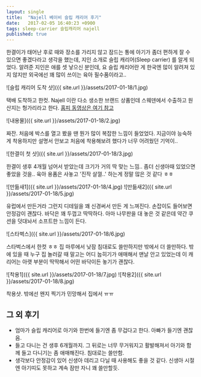 ```yaml
---
layout: single
title:  "Najell 베이비 슬립 캐리어 후기"
date:   2017-02-05 16:40:23 +0900
tags: sleep-carrier 슬립캐리어 najell
published: true
---
```


한결이가 태어난 후로 때와 장소를 가리지 않고 잠드는 통에 아기가 좀더 편하게 잘 수 있으면 좋겠다라고 생각을 했는데, 지인 소개로 슬립 캐리어(Sleep carrier) 를 알게 되었다.
알려준 지인은 애를 셋 낳으신 분인데, 요 슬립 캐리어란 게 한국엔 많이 알려져 있지 않지만 외국에선 꽤 많이 쓰이는 육아 필수품이라고..
 

![슬립 캐리어 도착 샷]({{ site.url }}/assets/2017-01-18/1.jpg)

택배 도착하고 한컷. Najell 이란 다소 생소한 브랜드 상품인데 스웨덴에서 수출하고 원산지는 헝가리라고 한다. [홈피 동영상은 여기 참고](https://www.youtube.com/watch?v=kWeiktA3Ncg)

![내용물]({{ site.url }}/assets/2017-01-18/2.jpg)

짜잔. 처음에 박스를 열고 봤을 땐 뭔가 많이 복잡한 느낌이 들었었다. 지금이야 능숙하게 착용하지만 설명서 안보고 처음에 착용해보려 했다가 너무 어려웠던 기억이..

![한결이 첫 샷]({{ site.url }}/assets/2017-01-18/3.jpg)

한결이 생후 4개월 넘어서 받았는데 크기가 거의 딱 맞는 느낌.. 좀더 신생아때 있었으면 좋았을 것을.. 육아 용품은 사놓고 '진작 살껄..' 하는게 정말 많은 것 같다 ㅎㅎ
 
![만듦새1]({{ site.url }}/assets/2017-01-18/4.jpg)
![만듦새2]({{ site.url }}/assets/2017-01-18/5.jpg)

유럽에서 만든거라 그런지 디테일을 꽤 신경써서 만든 게 느껴진다. 
손잡이도 들어보면 안정감이 괜찮다.
바닥은 꽤 두껍고 딱딱하다. 아마 나무판을 대 놓은 것 같은데 약간 쿠션을 덧대놔서 소프트한 느낌이 든다. 


![스타벅스]({{ site.url }}/assets/2017-01-18/6.jpg)

스타벅스에서 한컷 ㅎㅎ 집 마루에서 낮잠 침대로도 쓸만하지만 밖에서 더 쓸만하다. 
밖에 있을 때 누구 집 놀러갈 때 말고는 어디 눕히기가 애매해서 맨날 안고 있었는데
이 캐리어는 아랫 부분이 딱딱해서 어떤 바닥이든 놓기가 괜찮다.  

![착용1]({{ site.url }}/assets/2017-01-18/7.jpg)
![착용2]({{ site.url }}/assets/2017-01-18/8.jpg)

착용샷. 밖에선 왠지 찍기가 민망해서 집에서 ㅠㅠ

## 그 외 후기

- 엄마가 슬립 캐리어로 아기와 한번에 들기엔 좀 무겁다고 한다. 아빠가 들기엔 괜찮음.
- 들고 다니는 건 생후 6개월까지. 그 뒤로는 너무 무거워지고 활발해져서 아기와 함께 들고 다니기는 좀 애매해진다. 침대로는 쓸만함.
- 생각보다 안정감이 있어 신생아 데리고 다닐 때 사용해도 좋을 것 같다. 신생아 시절엔 아기띠도 못하고 계속 잠만 자니 꽤 쓸만할듯.

